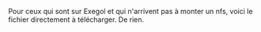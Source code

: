 Pour ceux qui sont sur Exegol et qui n'arrivent pas à monter un nfs, voici le fichier directement à télécharger. De rien.

